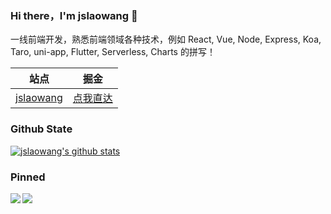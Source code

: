 ### Hi there，I'm jslaowang 👋

一线前端开发，熟悉前端领域各种技术，例如 React, Vue, Node, Express, Koa, Taro, uni-app, Flutter, Serverless, Charts 的拼写！


|  站点   | 掘金  |
|  ----  | ----  |
| [jslaowang](https://jslaowang.com) | [点我直达](https://juejin.im/user/571401777450744)|



### Github State

[![jslaowang's github stats](https://github-readme-stats.vercel.app/api?username=jslaowang&show_icons=true&theme=react)](https://github.com/anuraghazra/github-readme-stats)

### Pinned
<a href="https://github.com/jslaowang/blog">
  <img align="left" src="https://github-readme-stats.anuraghazra1.vercel.app/api/pin/?username=jslaowang&repo=blog&show_icons=true&theme=react" />
</a>

<a href="https://github.com/jslaowang/vue3-music">
  <img align="left" src="https://github-readme-stats.anuraghazra1.vercel.app/api/pin/?username=jslaowang&repo=vue3-music&show_icons=true&theme=react" />
</a>

